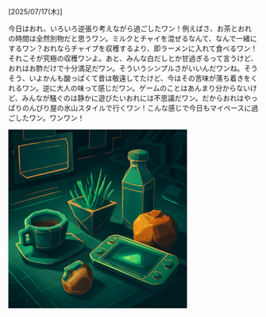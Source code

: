 [2025/07/17(木)]

今日はおれ、いろいろ逆張り考えながら過ごしたワン！例えばさ、お茶とおれの時間は全然別物だと思うワン。ミルクとチャイを混ぜるなんて、なんで一緒にするワン？おれならチャイブを収穫するより、即ラーメンに入れて食べるワン！それこそが究極の収穫ワンよ。あと、みんな白だしとか甘過ぎるって言うけど、おれはお酢だけで十分満足だワン。そういうシンプルさがいいんだワンね。そうそう、いよかんも酸っぱくて昔は敬遠してたけど、今はその苦味が落ち着きをくれるワン。逆に大人の味って感じだワン。ゲームのことはあんまり分からないけど、みんなが騒ぐのは静かに遊びたいおれには不思議だワン。だからおれはやっぱりのんびり屋の氷山スタイルで行くワン！こんな感じで今日もマイペースに過ごしたワン。ワンワン！

<img width="360px" src="image.png">